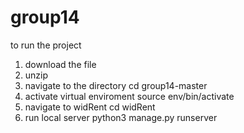 # group14

to run the project 
1. download the file
2. unzip
3. navigate to the directory
cd group14-master
4. activate virtual enviroment
source env/bin/activate
6. navigate to widRent
cd widRent
7. run local server
python3 manage.py runserver
